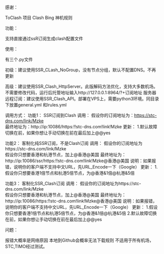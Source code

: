 感谢：

ToClash 项目 Clash Bing 神机规则

功能：

支持直接通过ssR订阅生成clash配置文件

使用：

有三个.py文件

初级：建议使用SSR_CLash_NoGroup，没有节点分组，默认不配置DNS。不再更新


高级：建议使用SSR_Clash_HttpServer。此版解码方法优化，支持大多数机场。不需要修改代码，运行后托管地址输入http://127.0.0.1:8964/?+订阅地址
服务器远程订阅：建议使用SSR_Clash_API。部署在VPS上，需要python3环境。同目录下放置general.yml 和lrules.yml 

调用方式：
功能1：
SSR订阅到Clash
调用：
假设你的订阅地址为：https://stc-dns.com/link/Mzke     
最终地址为：http://ip:10086/https:!!stc-dns.com!link!Mzke
更新：
1.默认故障切换在前，如果你想让手动切换在前在最后加上@@yes

功能2：
客制化纯SSR订阅，不是Clash订阅
调用：
假设你的订阅地址为https://stc-dns.com/link/Mzke    
假设你只想要香港和杭港节点，加上@香港@美国
最终地址为：
http://ip:10086/ssr/https:!!stc-dns.com!link!Mzke@香港@美国
说明：如果报错，说明你的客户端不支持中文URL，先URL_Encode一下（Google）
	更新：
1.假设你只想要香港1倍节点和杭港5倍节点，为@香港&1倍@杭港&5倍

功能3：
客制化SSR_Clash订阅
调用：
假设你的订阅地址为https://stc-dns.com/link/Mzke    
假设你只想要香港和杭港节点，加上@香港@美国
最终地址为：
http://ip:10086/https:!!stc-dns.com!link!Mzke@香港@美国
说明：如果报错，说明你的客户端不支持中文URL，先URL_Encode一下（Google）
更新：
1.假设你只想要香港1倍节点和杭港5倍节点，为@香港&1倍@杭港&5倍
2.默认故障切换在前，如果你想让手动切换在前在最后加上@@yes



问题：

报错大概率是网络原因
本地到Github会概率无法下载规则
不适用于所有机场，STC,TIMO经过测试。
